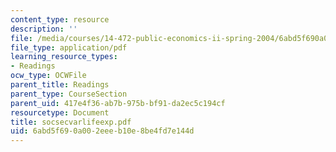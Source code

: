 ```yaml
---
content_type: resource
description: ''
file: /media/courses/14-472-public-economics-ii-spring-2004/6abd5f690a002eeeb10e8be4fd7e144d_socsecvarlifeexp.pdf
file_type: application/pdf
learning_resource_types:
- Readings
ocw_type: OCWFile
parent_title: Readings
parent_type: CourseSection
parent_uid: 417e4f36-ab7b-975b-bf91-da2ec5c194cf
resourcetype: Document
title: socsecvarlifeexp.pdf
uid: 6abd5f69-0a00-2eee-b10e-8be4fd7e144d
---
```

